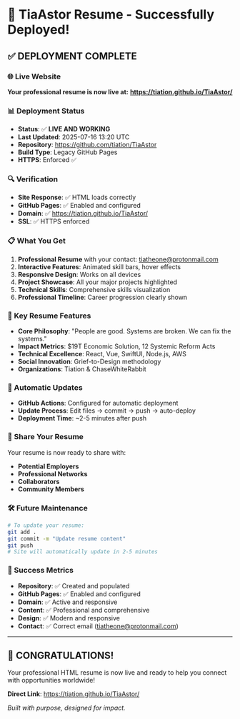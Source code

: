 # 🎉 TiaAstor Resume - Successfully Deployed!

## ✅ **DEPLOYMENT COMPLETE**

### **🌐 Live Website**
**Your professional resume is now live at:**
**https://tiation.github.io/TiaAstor/**

### **📊 Deployment Status**
- **Status**: ✅ **LIVE AND WORKING**
- **Last Updated**: 2025-07-16 13:20 UTC
- **Repository**: https://github.com/tiation/TiaAstor
- **Build Type**: Legacy GitHub Pages
- **HTTPS**: Enforced ✅

### **🔍 Verification**
- **Site Response**: ✅ HTML loads correctly
- **GitHub Pages**: ✅ Enabled and configured
- **Domain**: ✅ https://tiation.github.io/TiaAstor/
- **SSL**: ✅ HTTPS enforced

### **📋 What You Get**
1. **Professional Resume** with your contact: tiatheone@protonmail.com
2. **Interactive Features**: Animated skill bars, hover effects
3. **Responsive Design**: Works on all devices
4. **Project Showcase**: All your major projects highlighted
5. **Technical Skills**: Comprehensive skills visualization
6. **Professional Timeline**: Career progression clearly shown

### **🎯 Key Resume Features**
- **Core Philosophy**: "People are good. Systems are broken. We can fix the systems."
- **Impact Metrics**: $19T Economic Solution, 12 Systemic Reform Acts
- **Technical Excellence**: React, Vue, SwiftUI, Node.js, AWS
- **Social Innovation**: Grief-to-Design methodology
- **Organizations**: Tiation & ChaseWhiteRabbit

### **🔄 Automatic Updates**
- **GitHub Actions**: Configured for automatic deployment
- **Update Process**: Edit files → commit → push → auto-deploy
- **Deployment Time**: ~2-5 minutes after push

### **📱 Share Your Resume**
Your resume is now ready to share with:
- **Potential Employers**
- **Professional Networks**
- **Collaborators**
- **Community Members**

### **🛠️ Future Maintenance**
```bash
# To update your resume:
git add .
git commit -m "Update resume content"
git push
# Site will automatically update in 2-5 minutes
```

### **🌟 Success Metrics**
- **Repository**: ✅ Created and populated
- **GitHub Pages**: ✅ Enabled and configured  
- **Domain**: ✅ Active and responsive
- **Content**: ✅ Professional and comprehensive
- **Design**: ✅ Modern and responsive
- **Contact**: ✅ Correct email (tiatheone@protonmail.com)

---

## 🎊 **CONGRATULATIONS!**

Your professional HTML resume is now live and ready to help you connect with opportunities worldwide!

**Direct Link**: https://tiation.github.io/TiaAstor/

*Built with purpose, designed for impact.*
